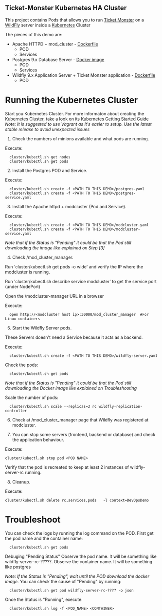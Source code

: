 Ticket-Monster Kubernetes HA Cluster
--------------------------------


This project contains Pods that allows you to run [Ticket Monster](http://www.jboss.org/ticket-monster/) on a [WildFly](http://www.wildfly.org) server inside a [Kubernetes](http://kubernetes.io/) Cluster

The pieces of this demo are:

- Apache HTTPD + mod_cluster - [Dockerfile](../DockerFiles/mod_cluster/Dockerfile)
    - POD 
    - Services
- Postgres 9.x Database Server - [Docker image](https://hub.docker.com/_/postgres/)
    - POD
    - Services
- Wildfly 9.x Application Server + Ticket Monster application - [Dockerfile](../DockerFiles/ticketmonster/Dockerfile)
    - POD

Running the Kubernetes Cluster
==============================

Start you Kubernetes Cluster. For more informaton about creating the Kubernetes Cluster, take a look on its [Kubernetes Getting Started Guide](http://kubernetes.io/gettingstarted/)
_Note: It is suggested to use Vagrant as it's easier to setup. Use the latest stable release to avoid unexpected issues_

1. Check the numbers of minions available and what pods are running.

  Execute:

      cluster/kubectl.sh get nodes
      cluster/kubectl.sh get pods
    

2. Install the Postgres POD and Service.

  Execute:

      cluster/kubectl.sh create -f <PATH TO THIS DEMO>/postgres.yaml
      cluster/kubectl.sh create -f <PATH TO THIS DEMO>/postgres-service.yaml
    

3. Install the Apache httpd + modcluster (Pod and Service).

  Execute:

      cluster/kubectl.sh create -f <PATH TO THIS DEMO>/modcluster.yaml
      cluster/kubectl.sh create -f <PATH TO THIS DEMO>/modcluster-service.yaml
    

  _Note that if the Status is "Pending" it could be that the Pod still downloading the image like explained on Step [3]_


4. Check /mod_cluster_manager.

  Run 'cluster/kubectl.sh get pods -o wide' and verify the IP where the modcluster is running. 
  
  Run 'cluster/kubectl.sh describe service modcluster' to get the service port (under NodePort)

  Open the /modcluster-manager URL in a browser

  Execute:

      open http://<modcluster host ip>:30000/mod_cluster_manager  #For Linux containers



5. Start the Wildfly Server pods.

  These Servers doesn't need a Service because it acts as a backend.

  Execute:

      cluster/kubectl.sh create -f <PATH TO THIS DEMO>/wildfly-server.yaml
    

  Check the pods:

      cluster/kubectl.sh get pods
    

  _Note that if the Status is "Pending" it could be that the Pod still downloading the Docker image like explained on Troubleshooting_
  
  Scale the number of pods:
  
      cluster/kubectl.sh scale --replicas=3 rc wildfly-replication-controller
      

6. Check at /mod_cluster_manager page that Wildfly was registered at modcluster.


7. You can stop some servers (frontend, backend or database) and check the application behaviour.

Execute:

    cluster/kubectl.sh stop pod <POD NAME>
    

Verify that the pod is recreated to keep at least 2 instances of wildfly-server-rc running.

8. Cleanup.

Execute:

    cluster/kubectl.sh delete rc,services,pods   -l context=DevOpsDemo
    


Troubleshoot
============

  You can check the logs by running the log command on the POD.
  First get the pod name and the container name:

      cluster/kubectl.sh get pods
    

 Debuging "Pending Status"
  Observe the pod name. It will be something like wildfly-server-rc-?????.
  Observe the container name. It will be something like postgres

  _Note: If the Status is "Pending", wait until the POD download the docker image._
  You can check the cause of "Pending" by running:
  
      cluster/kubectl.sh get pod wildfly-server-rc-???? -o json
    

  Once the Status is "Running", execute:

      cluster/kubectl.sh log -f <POD_NAME> <CONTAINER>
      
